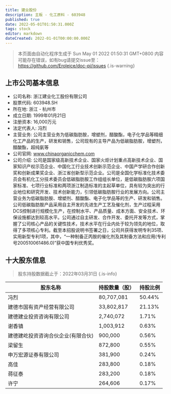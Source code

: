 ```yaml
---
title: 建业股份
description: 主板 - 化工原料 - 603948
published: true
date: 2022-05-01T01:50:31.000Z
tags: stock
editor: markdown
dateCreated: 2022-01-01T00:00:00.000Z
---
```


> 本页面由自动化程序生成于 Sun May 01 2022 01:50:31 GMT+0800
> 内容可能存在错误，如有bug请提交issue至：https://github.com/Eroleice/doc-pi/issues
{.is-warning}

## 上市公司基本信息
- 公司名称: 浙江建业化工股份有限公司
- 股票代码: 603948.SH
- 所在地: 浙江 - 杭州市
- 成立日期: 1999年01月21日
- 注册资本: 16,000万元
- 法定代表人: 冯烈
- 主营业务: 公司主营业务为低碳脂肪胺，增塑剂，醋酸酯，电子化学品等精细化工产品的生产，研发和销售，公司现有的主导产品为低碳脂肪胺，增塑剂，醋酸酯，超纯氨等
- 公司官网: www.chinaorganicchem.com
- 公司介绍: 公司是国家级高新技术企业、国家火炬计划重点高新技术企业、国家知识产权示范企业、中国化工行业技术创新示范企业、中国产学研合作创新奖和创新成果奖企业、浙江省创新型示范企业。公司是全国化学标准化技术委员会有机化工分技术委员会低碳脂肪胺工作组组长单位，是低碳脂肪胺六项国家标准、七项行业标准和两项浙江制造标准的主起草单位，具有较为突出的行业地位和研究开发、技术创新能力，引领低碳脂肪胺行业的发展方向。公司主营业务为低碳脂肪胺、增塑剂、醋酸酯、电子化学品等的生产、研发和销售。公司低碳脂肪胺产品采用自主开发的先进生产工艺及催化剂，生产过程采用DCS控制进行规模化生产，在控制水平、产品质量、成本方面、安全技术、环保设施都达到较高水平。公司通过自主研发、合作开发、委托开发等方式，掌握了公司核心产品的关键性技术，技术水平在行业内处于较为领先的地位，取得了多项核心专利。截至本招股说明书签署之日，公司共获得发明专利35项、实用新型专利1项，其中，“一种制备正丙胺的催化剂及其制备方法和应用(专利号200510061486.0)”获中国专利优秀奖。


## 十大股东信息
> 股东持股数据截止于：2022年03月31日
{.is-info}

| 股东名称 | 持股数量（股） | 持股比例 |
| --- | --- | --- |
| 冯烈 | 80,707,081 | 50.44% |
| 建德市国有资产经营有限公司 | 33,802,817 | 21.13% |
| 建德建业投资咨询有限公司 | 2,740,072 | 1.71% |
| 谢香镇 | 1,003,912 | 0.63% |
| 建德建屹投资咨询合伙企业(有限合伙) | 900,000 | 0.56% |
| 梁留生 | 872,800 | 0.55% |
| 申万宏源证券有限公司 | 381,900 | 0.24% |
| 高佳 | 283,800 | 0.18% |
| 蒋征泰 | 283,200 | 0.18% |
| 许宁 | 264,606 | 0.17% |




